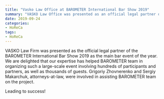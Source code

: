 ```yaml
---
title: "Vasko Law Office at BAROMETER International Bar Show 2019"
summary: "VASKO Law Office was presented as an official legal partner of BAROMETER International Bar Show 2019"
date: 2019-09-24
categories:
- HoReCa
tags:
- HoReCa
---
```


VASKO Law Firm was presented as the official legal partner of the BAROMETER International Bar Show 2019 as the main bar event of the year. We are delighted that our expertise has helped BAROMETER team in organizing such a large-scale event involving hundreds of participants and partners, as well as thousands of guests. Grigoriy Zhovnerenko and Sergiy Makarchuk, attorneys-at-law, were involved in assisting BAROMETER team on the project.

Leading to success!